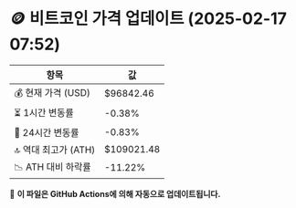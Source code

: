 # 🪙 비트코인 가격 업데이트 (2025-02-17 07:52)

| 항목                | 값 |
|--------------------|----------------|
| 💰 현재 가격 (USD) | $96842.46 |
| ⏳ 1시간 변동률    | -0.38% |
| 📆 24시간 변동률   | -0.83% |
| 🔝 역대 최고가 (ATH) | $109021.48 |
| 📉 ATH 대비 하락률 | -11.22% |

🔄 **이 파일은 GitHub Actions에 의해 자동으로 업데이트됩니다.**
